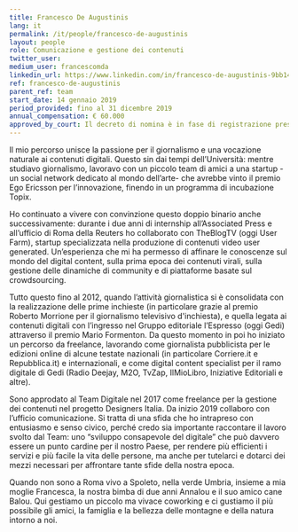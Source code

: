 ```yaml
---
title: Francesco De Augustinis
lang: it
permalink: /it/people/francesco-de-augustinis
layout: people
role: Comunicazione e gestione dei contenuti
twitter_user: 
medium_user: francescomda
linkedin_url: https://www.linkedin.com/in/francesco-de-augustinis-9bb14167/
ref: francesco-de-augustinis
parent_ref: team
start_date: 14 gennaio 2019
period_provided: fino al 31 dicembre 2019
annual_compensation: € 60.000
approved_by_court: Il decreto di nomina è in fase di registrazione presso la Corte dei Conti
---
```


Il mio percorso unisce la passione per il giornalismo e una vocazione naturale ai contenuti digitali. Questo sin dai tempi dell’Università: mentre studiavo giornalismo, lavoravo con un piccolo team di amici a una startup -un social network dedicato al mondo dell’arte- che avrebbe vinto il premio Ego Ericsson per l’innovazione, finendo in un programma di incubazione Topix. 

Ho continuato a vivere con convinzione questo doppio binario anche successivamente: durante i due anni di internship all’Associated Press e all’ufficio di Roma della Reuters ho collaborato con TheBlogTV (oggi User Farm), startup specializzata nella produzione di contenuti video user generated. Un’esperienza che mi ha permesso di affinare le conoscenze sul mondo del digital content, sulla prima epoca dei contenuti virali, sulla gestione delle dinamiche di community e di piattaforme basate sul crowdsourcing.  

Tutto questo fino al 2012, quando l’attività giornalistica si è consolidata con la realizzazione delle prime inchieste (in particolare grazie al premio Roberto Morrione per il giornalismo televisivo d'inchiesta), e quella legata ai contenuti digitali con l’ingresso nel Gruppo editoriale l’Espresso (oggi Gedi) attraverso il premio Mario Formenton. Da questo momento in poi ho iniziato un percorso da freelance, lavorando come giornalista pubblicista per le edizioni online di alcune testate nazionali (in particolare Corriere.it e Repubblica.it) e internazionali, e come digital content specialist per il ramo digitale di Gedi (Radio Deejay, M2O, TvZap, IlMioLibro, Iniziative Editoriali e altre). 

Sono approdato al Team Digitale nel 2017 come freelance per la gestione dei contenuti nel progetto Designers Italia. Da inizio 2019 collaboro con l’ufficio comunicazione. Si tratta di una sfida che ho intrapreso con entusiasmo e senso civico, perché credo sia importante raccontare il lavoro svolto dal Team: uno “sviluppo consapevole del digitale” che può davvero essere un punto cardine per il nostro Paese, per rendere più efficienti i servizi e più facile la vita delle persone, ma anche per tutelarci e dotarci dei mezzi necessari per affrontare tante sfide della nostra epoca.

Quando non sono a Roma vivo a Spoleto, nella verde Umbria, insieme a mia moglie Francesca, la nostra bimba di due anni Annalou e il suo amico cane Balou. Qui gestiamo un piccolo ma vivace coworking e ci gustiamo il più possibile gli amici, la famiglia e la bellezza delle montagne e della natura intorno a noi. 
